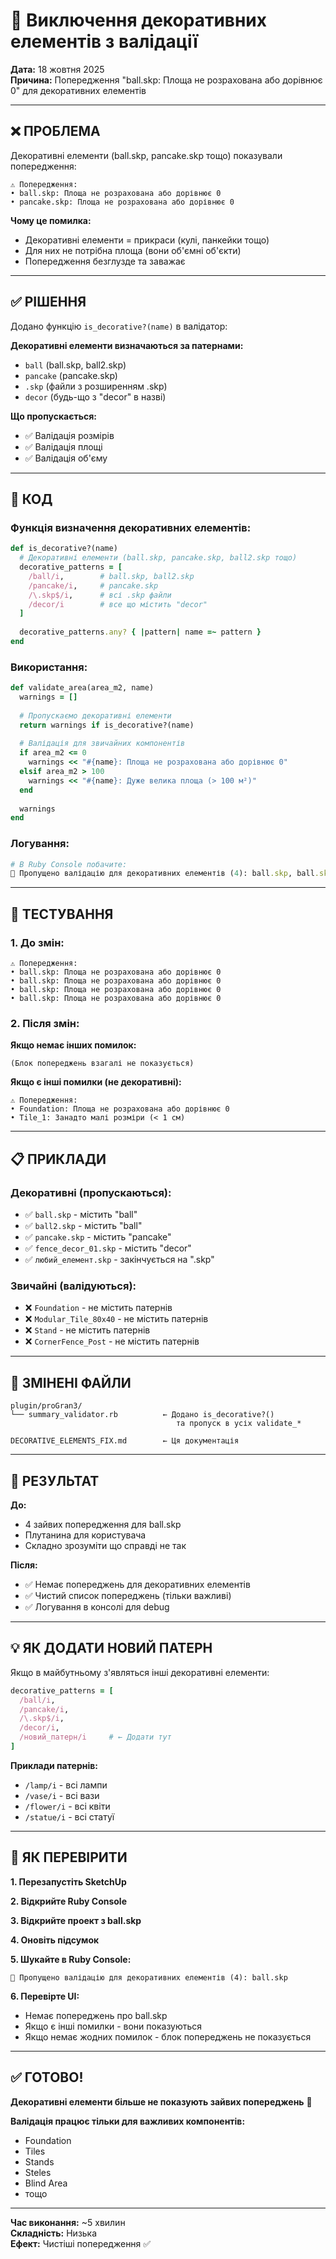 # 🎨 Виключення декоративних елементів з валідації

**Дата:** 18 жовтня 2025  
**Причина:** Попередження "ball.skp: Площа не розрахована або дорівнює 0" для декоративних елементів

---

## ❌ ПРОБЛЕМА

Декоративні елементи (ball.skp, pancake.skp тощо) показували попередження:
```
⚠️ Попередження:
• ball.skp: Площа не розрахована або дорівнює 0
• pancake.skp: Площа не розрахована або дорівнює 0
```

**Чому це помилка:**
- Декоративні елементи = прикраси (кулі, панкейки тощо)
- Для них не потрібна площа (вони об'ємні об'єкти)
- Попередження безглузде та заважає

---

## ✅ РІШЕННЯ

Додано функцію `is_decorative?(name)` в валідатор:

**Декоративні елементи визначаються за патернами:**
- `ball` (ball.skp, ball2.skp)
- `pancake` (pancake.skp)
- `.skp` (файли з розширенням .skp)
- `decor` (будь-що з "decor" в назві)

**Що пропускається:**
- ✅ Валідація розмірів
- ✅ Валідація площі
- ✅ Валідація об'єму

---

## 📝 КОД

### Функція визначення декоративних елементів:

```ruby
def is_decorative?(name)
  # Декоративні елементи (ball.skp, pancake.skp, ball2.skp тощо)
  decorative_patterns = [
    /ball/i,        # ball.skp, ball2.skp
    /pancake/i,     # pancake.skp
    /\.skp$/i,      # всі .skp файли
    /decor/i        # все що містить "decor"
  ]
  
  decorative_patterns.any? { |pattern| name =~ pattern }
end
```

### Використання:

```ruby
def validate_area(area_m2, name)
  warnings = []
  
  # Пропускаємо декоративні елементи
  return warnings if is_decorative?(name)
  
  # Валідація для звичайних компонентів
  if area_m2 <= 0
    warnings << "#{name}: Площа не розрахована або дорівнює 0"
  elsif area_m2 > 100
    warnings << "#{name}: Дуже велика площа (> 100 м²)"
  end
  
  warnings
end
```

### Логування:

```ruby
# В Ruby Console побачите:
🎨 Пропущено валідацію для декоративних елементів (4): ball.skp, ball.skp, ball.skp, ball.skp
```

---

## 🧪 ТЕСТУВАННЯ

### 1. До змін:

```
⚠️ Попередження:
• ball.skp: Площа не розрахована або дорівнює 0
• ball.skp: Площа не розрахована або дорівнює 0
• ball.skp: Площа не розрахована або дорівнює 0
• ball.skp: Площа не розрахована або дорівнює 0
```

### 2. Після змін:

**Якщо немає інших помилок:**
```
(Блок попереджень взагалі не показується)
```

**Якщо є інші помилки (не декоративні):**
```
⚠️ Попередження:
• Foundation: Площа не розрахована або дорівнює 0
• Tile_1: Занадто малі розміри (< 1 см)
```

---

## 📋 ПРИКЛАДИ

### Декоративні (пропускаються):

- ✅ `ball.skp` - містить "ball"
- ✅ `ball2.skp` - містить "ball"
- ✅ `pancake.skp` - містить "pancake"
- ✅ `fence_decor_01.skp` - містить "decor"
- ✅ `любий_елемент.skp` - закінчується на ".skp"

### Звичайні (валідуються):

- ❌ `Foundation` - не містить патернів
- ❌ `Modular_Tile_80x40` - не містить патернів
- ❌ `Stand` - не містить патернів
- ❌ `CornerFence_Post` - не містить патернів

---

## 📁 ЗМІНЕНІ ФАЙЛИ

```
plugin/proGran3/
└── summary_validator.rb          ← Додано is_decorative?()
                                     та пропуск в усіх validate_*

DECORATIVE_ELEMENTS_FIX.md        ← Ця документація
```

---

## 🎯 РЕЗУЛЬТАТ

**До:**
- 4 зайвих попередження для ball.skp
- Плутанина для користувача
- Складно зрозуміти що справді не так

**Після:**
- ✅ Немає попереджень для декоративних елементів
- ✅ Чистий список попереджень (тільки важливі)
- ✅ Логування в консолі для debug

---

## 💡 ЯК ДОДАТИ НОВИЙ ПАТЕРН

Якщо в майбутньому з'являться інші декоративні елементи:

```ruby
decorative_patterns = [
  /ball/i,
  /pancake/i,
  /\.skp$/i,
  /decor/i,
  /новий_патерн/i     # ← Додати тут
]
```

**Приклади патернів:**
- `/lamp/i` - всі лампи
- `/vase/i` - всі вази
- `/flower/i` - всі квіти
- `/statue/i` - всі статуї

---

## 🧪 ЯК ПЕРЕВІРИТИ

**1. Перезапустіть SketchUp**

**2. Відкрийте Ruby Console**

**3. Відкрийте проект з ball.skp**

**4. Оновіть підсумок**

**5. Шукайте в Ruby Console:**
```
🎨 Пропущено валідацію для декоративних елементів (4): ball.skp
```

**6. Перевірте UI:**
- Немає попереджень про ball.skp
- Якщо є інші помилки - вони показуються
- Якщо немає жодних помилок - блок попереджень не показується

---

## ✅ ГОТОВО!

**Декоративні елементи більше не показують зайвих попереджень** 🎉

**Валідація працює тільки для важливих компонентів:**
- Foundation
- Tiles
- Stands
- Steles
- Blind Area
- тощо

---

**Час виконання:** ~5 хвилин  
**Складність:** Низька  
**Ефект:** Чистіші попередження ✅

